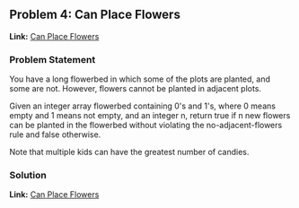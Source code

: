 ## Problem 4: Can Place Flowers

**Link:** [Can Place Flowers](https://leetcode.com/problems/can-place-flowers/description/?envType=study-plan-v2&envId=leetcode-75)  

### Problem Statement
You have a long flowerbed in which some of the plots are planted, and some are not. However, flowers cannot be planted in adjacent plots.

Given an integer array flowerbed containing 0's and 1's, where 0 means empty and 1 means not empty, and an integer n, return true if n new flowers can be planted in the flowerbed without violating the no-adjacent-flowers rule and false otherwise.

Note that multiple kids can have the greatest number of candies.

### Solution

**Link:** [Can Place Flowers](https://leetcode.com/problems/can-place-flowers/solutions/6425417/greedy-algorithm-approach-with-explanati-ksqt) 

